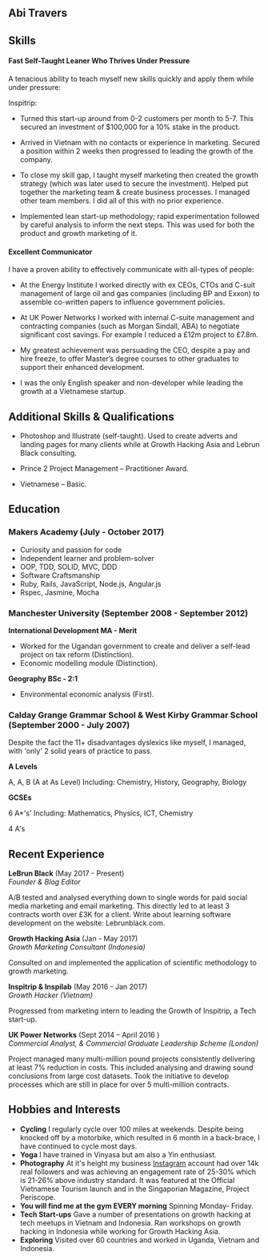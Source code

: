 ## Abi Travers


## Skills ##

#### Fast Self-Taught Leaner Who Thrives Under Pressure ####

A tenacious ability to teach myself new skills quickly and apply them while under pressure:

Inspitrip:
- Turned this start-up around from 0-2 customers per month to 5-7. This secured an investment of $100,000 for a 10% stake in the product.

- Arrived in Vietnam with no contacts or experience in marketing. Secured a position within 2 weeks then progressed to leading the growth of the company.

- To close my skill gap, I taught myself marketing then created the growth strategy (which was later used to secure the investment). Helped put together the marketing team & create business processes. I managed other team members. I did all of this with no prior experience.

- Implemented lean start-up methodology; rapid experimentation followed by careful analysis to inform the next steps. This was used for both the product and growth marketing of it.




#### Excellent Communicator ####

I have a proven ability to effectively communicate with all-types of people:


- At the Energy Institute I worked directly with ex CEOs, CTOs and C-suit management of large oil and gas companies (including BP and Exxon) to assemble co-written papers to influence government policies.

- At UK Power Networks I worked with internal C-suite management and contracting companies (such as Morgan Sindall, ABA) to negotiate significant cost savings. For example I reduced a £12m project to £7.8m.

- My greatest achievement was persuading the CEO, despite a pay and hire freeze, to offer Master’s degree courses to other graduates to support their enhanced development.  

- I was the only English speaker and non-developer while leading the growth at a Vietnamese startup.


## Additional Skills & Qualifications ##

- Photoshop and Illustrate (self-taught). Used to create adverts and landing pages for many clients while at Growth Hacking Asia and Lebrun Black consulting.

- Prince 2 Project Management – Practitioner Award.

- Vietnamese – Basic.

## Education ##


### Makers Academy (July - October 2017) ###

- Curiosity and passion for code
- Independent learner and problem-solver
- OOP, TDD, SOLID, MVC, DDD
- Software Craftsmanship
- Ruby, Rails, JavaScript, Node.js, Angular.js
- Rspec, Jasmine, Mocha


### Manchester University (September 2008 - September 2012) ###

**International Development MA - Merit**

- Worked for the Ugandan government to create and deliver a self-lead project on tax reform (Distinction).
- Economic modelling module (Distinction).

**Geography BSc - 2:1**
  
- Environmental economic analysis (First).



### Calday Grange Grammar School  & West Kirby Grammar School (September 2000 - July 2007) ###

Despite the fact the 11+ disadvantages dyslexics like myself, I managed, with 'only' 2 solid years of practice to pass.


**A Levels**

A, A, B (A at As Level) Including: Chemistry, History, Geography, Biology  

**GCSEs**

6 A*'s' Including: Mathematics, Physics, ICT, Chemistry

4 A's


## Recent Experience ##

**LeBrun Black** (May 2017 - Present)    
*Founder & Blog Editor*

A/B tested and analysed everything down to single words for paid social media marketing and email marketing. This directly led to at least 3 contracts worth over £3K for a client.
Write about learning software development on the website: Lebrunblack.com.


**Growth Hacking Asia** (Jan - May 2017)   
*Growth Marketing Consultant (Indonesia)*

Consulted on and implemented the application of scientific methodology to growth marketing.


**Inspitrip & Inspilab** (May 2016 - Jan 2017)   
*Growth Hacker (Vietnam)*  

Progressed from marketing intern to leading the Growth of Inspitrip, a Tech start-up.


**UK Power Networks** (Sept 2014 – April 2016 )   
*Commercial Analyst, & Commercial Graduate Leadership Scheme (London)*  

Project managed many multi-million pound projects consistently delivering at least 7% reduction in costs. This included analysing and drawing sound conclusions from large cost datasets. Took the initiative to develop processes which are still in place for over 5 multi-million contracts.


## Hobbies and Interests ##
- **Cycling** I regularly cycle over 100 miles at weekends. Despite being knocked off by a motorbike, which resulted in 6 month in a back-brace, I have continued to cycle most days.
- **Yoga** I have trained in Vinyasa but am also a Yin enthusiast.
- **Photography** At it's height my business [Instagram](https://www.instagram.com/lebrun_black/) account had over 14k real followers and was achieving an engagement rate of 25-30% which is 21-26% above industry standard. It was featured at the Official Vietnamese Tourism launch and in the Singaporian Magazine, Project Periscope.
- **You will find me at the gym EVERY morning** Spinning Monday- Friday.
- **Tech Start-ups** Gave a number of presentations on growth hacking at tech meetups in Vietnam and Indonesia. Ran workshops on growth hacking in Indonesia while working for Growth Hacking Asia. 
- **Exploring** Visited over 60 countries and worked in Uganda, Vietnam and Indonesia.   
